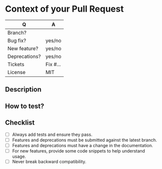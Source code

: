# Context of your Pull Request

| Q             | A
| ------------- |---
| Branch?       | 
| Bug fix?      | yes/no
| New feature?  | yes/no <!-- documenation required for new features -->
| Deprecations? | yes/no
| Tickets       | Fix #... <!-- prefix each issue number with "Fix #", no need to create an issue if none exists, explain below instead -->
| License       | MIT

## Description

<!--
    Replace this notice by a short README for your feature/bugfix.
    This will help reviewers and should be a good start for the documentation.
-->

## How to test?

<!--
    So that the reviewers can be the most effective, do not hesitate to tell us how to test.

    Additionally:
      - setting up a demo could be really easy to test your code
      - a simple explanation to locally test the problem and the solution
-->

## Checklist

- [ ] Always add tests and ensure they pass.
- [ ] Features and deprecations must be submitted against the latest branch.
- [ ] Features and deprecations must have a change in the documentation.
- [ ] For new features, provide some code snippets to help understand usage.
- [ ] Never break backward compatibility.

